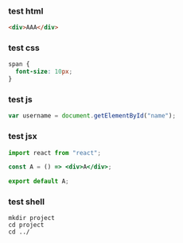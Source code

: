 ### test html

```html
<div>AAA</div>
```

### test css

```css
span {
  font-size: 10px;
}
```

### test js

```js
var username = document.getElementById("name");
```

### test jsx

```jsx
import react from "react";

const A = () => <div>A</div>;

export default A;
```

### test shell

```
mkdir project
cd project
cd ../
```
